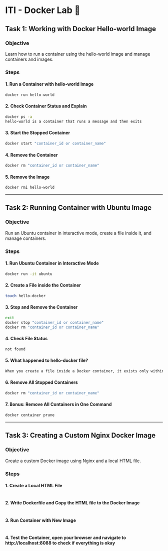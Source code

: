 # ITI - Docker Lab 🐋

## Task 1: Working with Docker Hello-world Image
### Objective
Learn how to run a container using the hello-world image and manage containers and images.

### Steps
#### 1. Run a Container with hello-world Image
```bash
docker run hello-world

```
#### 2. Check Container Status and Explain
```bash
docker ps -a
hello-world is a container that runs a message and then exits
```
#### 3. Start the Stopped Container
```bash
docker start "container_id or container_name"
```
#### 4. Remove the Container
```bash
docker rm "container_id or container_name"
```
#### 5. Remove the Image
```bash
docker rmi hello-world
```
---

## Task 2: Running Container with Ubuntu Image
### Objective
Run an Ubuntu container in interactive mode, create a file inside it, and manage containers.

### Steps
#### 1. Run Ubuntu Container in Interactive Mode
```bash
docker run -it ubuntu
```
#### 2. Create a File inside the Container
```bash
touch hello-docker
```
#### 3. Stop and Remove the Container
```bash
exit
docker stop "container_id or container_name"
docker rm "container_id or container_name"
```
#### 4. Check File Status
```bash
not found
```
#### 5. What happened to hello-docker file?
```bash
When you create a file inside a Docker container, it exists only within the container's filesystem. Once the container is stopped and removed, all changes made within the container, including the creation of files, are also removed.
```
#### 6. Remove All Stopped Containers
```bash
docker rm "container_id or container_name"
```
#### 7. Bonus: Remove All Containers in One Command
```bash
docker container prune
```

---
## Task 3: Creating a Custom Nginx Docker Image
### Objective
Create a custom Docker image using Nginx and a local HTML file.

### Steps
#### 1. Create a Local HTML File
```bash
```
#### 2. Write Dockerfile and Copy the HTML file to the Docker Image
```bash
```
#### 3. Run Container with New Image
```bash
```

#### 4. Test the Container, open your browser and navigate to http://localhost:8088 to check if everything is okay
```bash
```

